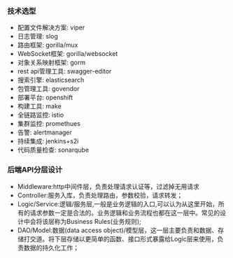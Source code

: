 ### 技术选型
- 配置文件解决方案: viper
- 日志管理: slog
- 路由框架: gorilla/mux
- WebSocket框架: gorilla/websocket
- 对象关系映射框架: gorm
- rest api管理工具: swagger-editor
- 搜索引擎: elasticsearch
- 包管理工具: govendor
- 部署平台: openshift
- 构建工具: make
- 全链路监控: istio
- 集群监控: promethues
- 告警: alertmanager
- 持续集成: jenkins+s2i
- 代码质量检查: sonarqube

### 后端API分层设计
- Middleware:http中间件层，负责处理请求认证等，过滤掉无用请求
- Controller:服务入库，负责处理路由，参数校验，请求转发；
- Logic/Service:逻辑/服务层,一般是业务逻辑的入口,可以认为从这里开始，所有的请求参数一定是合法的。业务逻辑和业务流程也都在这一层中。常见的设计中会将该层称为Business Rules(业务规则);
- DAO/Model:数据(data access object)/模型层，这一层主要负责和数据、存储打交道。将下层存储以更简单的函数、接口形式暴露给Logic层来使用，负责数据的持久化工作；